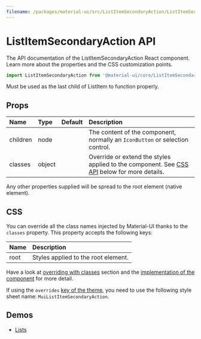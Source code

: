 ```yaml
---
filename: /packages/material-ui/src/ListItemSecondaryAction/ListItemSecondaryAction.js
---
```


<!--- This documentation is automatically generated, do not try to edit it. -->

# ListItemSecondaryAction API

<p class="description">The API documentation of the ListItemSecondaryAction React component. Learn more about the properties and the CSS customization points.</p>

```js
import ListItemSecondaryAction from '@material-ui/core/ListItemSecondaryAction';
```

Must be used as the last child of ListItem to function properly.

## Props

| Name | Type | Default | Description |
|:-----|:-----|:--------|:------------|
| <span class="prop-name">children</span> | <span class="prop-type">node</span> |   | The content of the component, normally an `IconButton` or selection control. |
| <span class="prop-name">classes</span> | <span class="prop-type">object</span> |   | Override or extend the styles applied to the component. See [CSS API](#css-api) below for more details. |

Any other properties supplied will be spread to the root element (native element).

## CSS

You can override all the class names injected by Material-UI thanks to the `classes` property.
This property accepts the following keys:


| Name | Description |
|:-----|:------------|
| <span class="prop-name">root</span> | Styles applied to the root element.

Have a look at [overriding with classes](/customization/overrides/#overriding-with-classes) section
and the [implementation of the component](https://github.com/mui-org/material-ui/blob/v3.x/packages/material-ui/src/ListItemSecondaryAction/ListItemSecondaryAction.js)
for more detail.

If using the `overrides` [key of the theme](/customization/themes/#css),
you need to use the following style sheet name: `MuiListItemSecondaryAction`.

## Demos

- [Lists](/demos/lists/)

